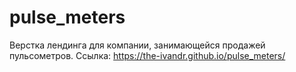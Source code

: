 # pulse_meters
Верстка лендинга для компании, занимающейся продажей пульсометров.
Ссылка: https://the-ivandr.github.io/pulse_meters/
